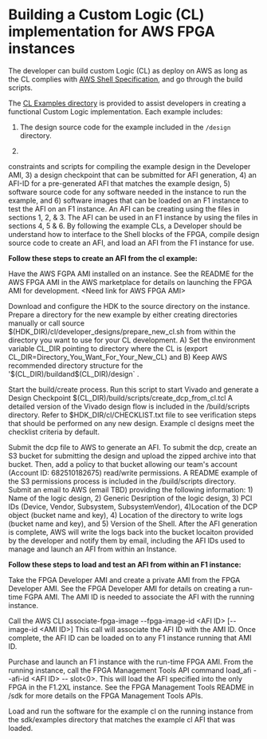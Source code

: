 # Building a Custom Logic (CL) implementation for AWS FPGA instances

The developer can build custom Logic (CL) as deploy on AWS as long as the CL complies with [AWS Shell Specification](https://github.com/aws/aws-fpga/hdk/doc/AWS_Shell_Interface_Specifications.md), and go through the build scripts. 

The [CL Examples directory](https://github.com/aws/aws-fpga/hdk/cl/examples/) is provided to assist developers in creating a
functional Custom Logic implementation. Each example includes:

1) The design source code for the example included in the `/design` directory.

2)
constraints and scripts for compiling the example design in the
Developer AMI, 3) a design checkpoint that can be submitted for AFI
generation, 4) an AFI-ID for a pre-generated AFI that matches the
example design, 5) software source code for any software needed in the
instance to run the example, and 6) software images that can be loaded
on an F1 instance to test the AFI on an F1 instance. An AFI can be
creating using the files in sections 1, 2, & 3. The AFI can be used in
an F1 instance by using the files in sections 4, 5 & 6. By following the
example CLs, a Developer should be understand how to interface to the
Shell blocks of the FPGA, compile design source code to create an AFI,
and load an AFI from the F1 instance for use.

**Follow these steps to create an AFI from the cl example:**

Have the AWS FGPA AMI installed on an instance. See the README for the
AWS FPGA AMI in the AWS marketplace for details on launching the FPGA
AMI for development. &lt;Need link for AWS FPGA AMI&gt;

Download and configure the HDK to the source directory on the instance.
Prepare a directory for the new example by either creating directories
manually or call source
\$(HDK\_DIR)/cl/developer\_designs/prepare\_new\_cl.sh from within the
directory you want to use for your CL development. A) Set the
environment variable CL\_DIR pointing to directory where the CL is
(export CL\_DIR=Directory\_You\_Want\_For\_Your\_New\_CL) and B) Keep
AWS recommended directory structure for the
'\$(CL\_DIR)/buildand\$(CL\_DIR)/design\` .

Start the build/create process. Run this script to start Vivado and
generate a Design Checkpoint
\$(CL\_DIR)/build/scripts/create\_dcp\_from\_cl.tcl A detailed version
of the Vivado design flow is included in the /build/scripts directory.
Refer to \$HDK\_DIR/cl/CHECKLIST.txt file to see verification steps that
should be performed on any new design. Example cl designs meet the
checklist criteria by default.

Submit the dcp file to AWS to generate an AFI. To submit the dcp, create
an S3 bucket for submitting the design and upload the zipped archive
into that bucket. Then, add a policy to that bucket allowing our team's
account (Account ID: 682510182675) read/write permissions. A README
example of the S3 permissions process is included in the /build/scripts
directory. Submit an email to AWS (email TBD) providing the following
information: 1) Name of the logic design, 2) Generic Desription of the
logic design, 3) PCI IDs (Device, Vendor, Subsystem, SubsystemVendor),
4)Location of the DCP object (bucket name and key), 4) Location of the
directory to write logs (bucket name and key), and 5) Version of the
Shell. After the AFI generation is complete, AWS will write the logs
back into the bucket locaiton provided by the developer and notify them
by email, including the AFI IDs used to manage and launch an AFI from
within an Instance.

**Follow these steps to load and test an AFI from within an F1
instance:**

Take the FPGA Developer AMI and create a private AMI from the FPGA
Developer AMI. See the FPGA Developer AMI for details on creating a
run-time FGPA AMI. The AMI ID is needed to associate the AFI with the
running instance.

Call the AWS CLI associate-fpga-image --fpga-image-id &lt;AFI ID&gt;
\[--image-id &lt;AMI ID&gt;\] This call will associate the AFI ID with
the AMI ID. Once complete, the AFI ID can be loaded on to any F1
instance running that AMI ID.

Purchase and launch an F1 instance with the run-time FPGA AMI. From the
running instance, call the FPGA Management Tools API command load\_afi
--afi-id &lt;AFI ID&gt; -- slot&lt;0&gt;. This will load the AFI
specified into the only FPGA in the F1.2XL instance. See the FPGA
Management Tools README in /sdk for more details on the FPGA Management
Tools APIs.

Load and run the software for the example cl on the running instance
from the sdk/examples directory that matches the example cl AFI that was
loaded.
